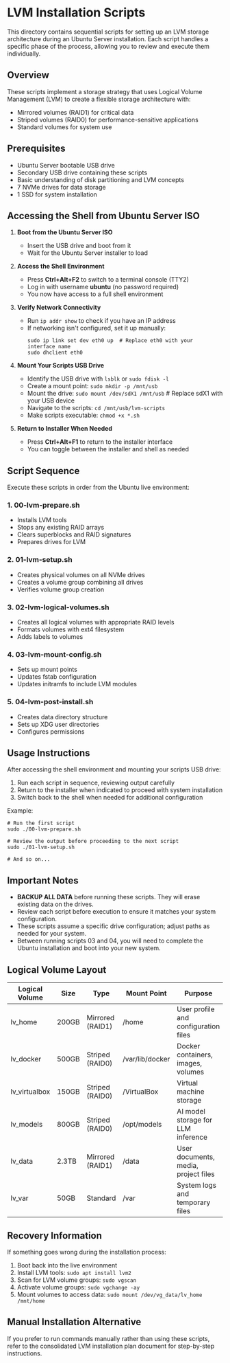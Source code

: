 # LVM Installation Scripts

This directory contains sequential scripts for setting up an LVM storage architecture during an Ubuntu Server installation. Each script handles a specific phase of the process, allowing you to review and execute them individually.

## Overview

These scripts implement a storage strategy that uses Logical Volume Management (LVM) to create a flexible storage architecture with:
- Mirrored volumes (RAID1) for critical data
- Striped volumes (RAID0) for performance-sensitive applications
- Standard volumes for system use

## Prerequisites

- Ubuntu Server bootable USB drive
- Secondary USB drive containing these scripts
- Basic understanding of disk partitioning and LVM concepts
- 7 NVMe drives for data storage
- 1 SSD for system installation

## Accessing the Shell from Ubuntu Server ISO

1. **Boot from the Ubuntu Server ISO**
   - Insert the USB drive and boot from it
   - Wait for the Ubuntu Server installer to load

2. **Access the Shell Environment**
   - Press **Ctrl+Alt+F2** to switch to a terminal console (TTY2)
   - Log in with username **ubuntu** (no password required)
   - You now have access to a full shell environment

3. **Verify Network Connectivity**
   - Run `ip addr show` to check if you have an IP address
   - If networking isn't configured, set it up manually:
     ```
     sudo ip link set dev eth0 up  # Replace eth0 with your interface name
     sudo dhclient eth0
     ```

4. **Mount Your Scripts USB Drive**
   - Identify the USB drive with `lsblk` or `sudo fdisk -l`
   - Create a mount point: `sudo mkdir -p /mnt/usb`
   - Mount the drive: `sudo mount /dev/sdX1 /mnt/usb`  # Replace sdX1 with your USB device
   - Navigate to the scripts: `cd /mnt/usb/lvm-scripts`
   - Make scripts executable: `chmod +x *.sh`

5. **Return to Installer When Needed**
   - Press **Ctrl+Alt+F1** to return to the installer interface
   - You can toggle between the installer and shell as needed

## Script Sequence

Execute these scripts in order from the Ubuntu live environment:

### 1. 00-lvm-prepare.sh
- Installs LVM tools
- Stops any existing RAID arrays
- Clears superblocks and RAID signatures
- Prepares drives for LVM

### 2. 01-lvm-setup.sh
- Creates physical volumes on all NVMe drives
- Creates a volume group combining all drives
- Verifies volume group creation

### 3. 02-lvm-logical-volumes.sh
- Creates all logical volumes with appropriate RAID levels
- Formats volumes with ext4 filesystem
- Adds labels to volumes

### 4. 03-lvm-mount-config.sh
- Sets up mount points
- Updates fstab configuration
- Updates initramfs to include LVM modules

### 5. 04-lvm-post-install.sh
- Creates data directory structure
- Sets up XDG user directories
- Configures permissions

## Usage Instructions

After accessing the shell environment and mounting your scripts USB drive:

1. Run each script in sequence, reviewing output carefully
2. Return to the installer when indicated to proceed with system installation
3. Switch back to the shell when needed for additional configuration

Example:
```
# Run the first script
sudo ./00-lvm-prepare.sh

# Review the output before proceeding to the next script
sudo ./01-lvm-setup.sh

# And so on...
```

## Important Notes

- **BACKUP ALL DATA** before running these scripts. They will erase existing data on the drives.
- Review each script before execution to ensure it matches your system configuration.
- These scripts assume a specific drive configuration; adjust paths as needed for your system.
- Between running scripts 03 and 04, you will need to complete the Ubuntu installation and boot into your new system.

## Logical Volume Layout

| Logical Volume | Size | Type | Mount Point | Purpose |
|----------------|------|------|-------------|---------|
| lv_home | 200GB | Mirrored (RAID1) | /home | User profile and configuration files |
| lv_docker | 500GB | Striped (RAID0) | /var/lib/docker | Docker containers, images, volumes |
| lv_virtualbox | 150GB | Striped (RAID0) | /VirtualBox | Virtual machine storage |
| lv_models | 800GB | Striped (RAID0) | /opt/models | AI model storage for LLM inference |
| lv_data | 2.3TB | Mirrored (RAID1) | /data | User documents, media, project files |
| lv_var | 50GB | Standard | /var | System logs and temporary files |

## Recovery Information

If something goes wrong during the installation process:

1. Boot back into the live environment
2. Install LVM tools: `sudo apt install lvm2`
3. Scan for LVM volume groups: `sudo vgscan`
4. Activate volume groups: `sudo vgchange -ay`
5. Mount volumes to access data: `sudo mount /dev/vg_data/lv_home /mnt/home`

## Manual Installation Alternative

If you prefer to run commands manually rather than using these scripts, refer to the consolidated LVM installation plan document for step-by-step instructions.
